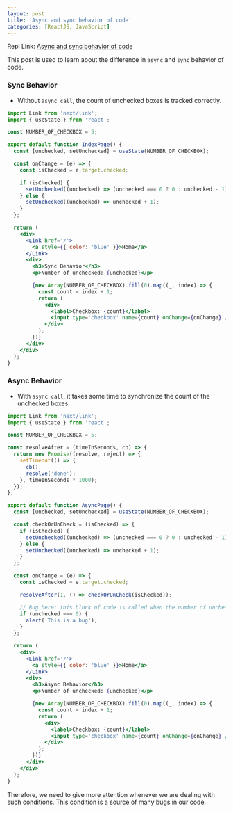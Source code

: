 ```yaml
---
layout: post
title: 'Async and sync behavior of code'
categories: [ReactJS, JavaScript]
---
```


Repl Link: [Async and sync behavior of code](https://replit.com/@baijanathTharu/Async-and-sync-behavior-of-code)

This post is used to learn about the difference in `async` and `sync` behavior of code.

### Sync Behavior

- Without `async call`, the count of unchecked boxes is tracked correctly.

```jsx
import Link from 'next/link';
import { useState } from 'react';

const NUMBER_OF_CHECKBOX = 5;

export default function IndexPage() {
  const [unchecked, setUnchecked] = useState(NUMBER_OF_CHECKBOX);

  const onChange = (e) => {
    const isChecked = e.target.checked;

    if (isChecked) {
      setUnchecked((unchecked) => (unchecked === 0 ? 0 : unchecked - 1));
    } else {
      setUnchecked((unchecked) => unchecked + 1);
    }
  };

  return (
    <div>
      <Link href='/'>
        <a style={{ color: 'blue' }}>Home</a>
      </Link>
      <div>
        <h3>Sync Behavior</h3>
        <p>Number of unchecked: {unchecked}</p>

        {new Array(NUMBER_OF_CHECKBOX).fill(0).map((_, index) => {
          const count = index + 1;
          return (
            <div>
              <label>Checkbox: {count}</label>
              <input type='checkbox' name={count} onChange={onChange} />
            </div>
          );
        })}
      </div>
    </div>
  );
}
```

### Async Behavior

- With `async call`, it takes some time to synchronize the count of the unchecked boxes.

```jsx
import Link from 'next/link';
import { useState } from 'react';

const NUMBER_OF_CHECKBOX = 5;

const resolveAfter = (timeInSeconds, cb) => {
  return new Promise((resolve, reject) => {
    setTimeout(() => {
      cb();
      resolve('done');
    }, timeInSeconds * 1000);
  });
};

export default function AsyncPage() {
  const [unchecked, setUnchecked] = useState(NUMBER_OF_CHECKBOX);

  const checkOrUnCheck = (isChecked) => {
    if (isChecked) {
      setUnchecked((unchecked) => (unchecked === 0 ? 0 : unchecked - 1));
    } else {
      setUnchecked((unchecked) => unchecked + 1);
    }
  };

  const onChange = (e) => {
    const isChecked = e.target.checked;

    resolveAfter(1, () => checkOrUnCheck(isChecked));

    // Bug here: this block of code is called when the number of unchecked boxes on the UI is not 0.
    if (unchecked === 0) {
      alert('This is a bug');
    }
  };

  return (
    <div>
      <Link href='/'>
        <a style={{ color: 'blue' }}>Home</a>
      </Link>
      <div>
        <h3>Async Behavior</h3>
        <p>Number of unchecked: {unchecked}</p>

        {new Array(NUMBER_OF_CHECKBOX).fill(0).map((_, index) => {
          const count = index + 1;
          return (
            <div>
              <label>Checkbox: {count}</label>
              <input type='checkbox' name={count} onChange={onChange} />
            </div>
          );
        })}
      </div>
    </div>
  );
}
```

Therefore, we need to give more attention whenever we are dealing with such conditions. This condition is a source of many bugs in our code.

